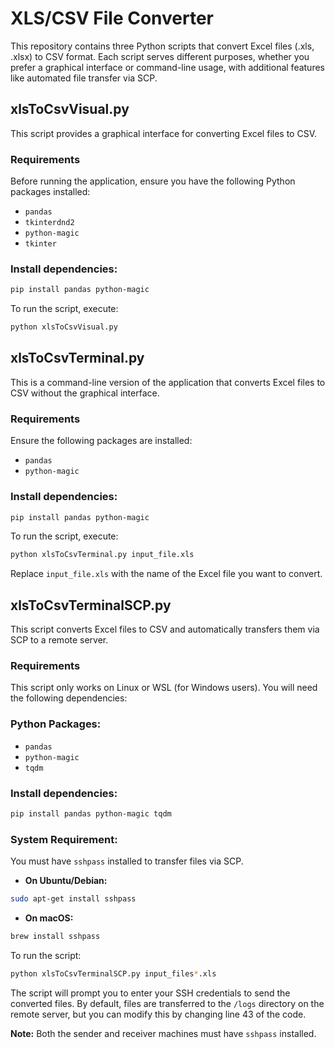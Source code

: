 
# XLS/CSV File Converter

This repository contains three Python scripts that convert Excel files (.xls, .xlsx) to CSV format. Each script serves different purposes, whether you prefer a graphical interface or command-line usage, with additional features like automated file transfer via SCP.

## xlsToCsvVisual.py

This script provides a graphical interface for converting Excel files to CSV.

### Requirements

Before running the application, ensure you have the following Python packages installed:
- `pandas`
- `tkinterdnd2`
- `python-magic`
- `tkinter`

### Install dependencies:

```bash
pip install pandas python-magic
```

To run the script, execute:

```bash
python xlsToCsvVisual.py
```

## xlsToCsvTerminal.py

This is a command-line version of the application that converts Excel files to CSV without the graphical interface.

### Requirements

Ensure the following packages are installed:
- `pandas`
- `python-magic`

### Install dependencies:

```bash
pip install pandas python-magic
```

To run the script, execute:

```bash
python xlsToCsvTerminal.py input_file.xls
```

Replace `input_file.xls` with the name of the Excel file you want to convert.

## xlsToCsvTerminalSCP.py

This script converts Excel files to CSV and automatically transfers them via SCP to a remote server.

### Requirements

This script only works on Linux or WSL (for Windows users). You will need the following dependencies:

### Python Packages:
- `pandas`
- `python-magic`
- `tqdm`

### Install dependencies:

```bash
pip install pandas python-magic tqdm
```

### System Requirement:

You must have `sshpass` installed to transfer files via SCP.

- **On Ubuntu/Debian:**

```bash
sudo apt-get install sshpass
```

- **On macOS:**

```bash
brew install sshpass
```

To run the script:

```bash
python xlsToCsvTerminalSCP.py input_files*.xls
```

The script will prompt you to enter your SSH credentials to send the converted files. By default, files are transferred to the `/logs` directory on the remote server, but you can modify this by changing line 43 of the code.

**Note:** Both the sender and receiver machines must have `sshpass` installed.
